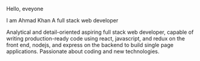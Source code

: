 Hello, eveyone

I am Ahmad Khan A full stack web developer

Analytical and detail-oriented aspiring full stack web developer, capable of writing production-ready code using react, javascript, and redux on the front end, nodejs, and express on the backend to build single page applications. Passionate about coding and new technologies.